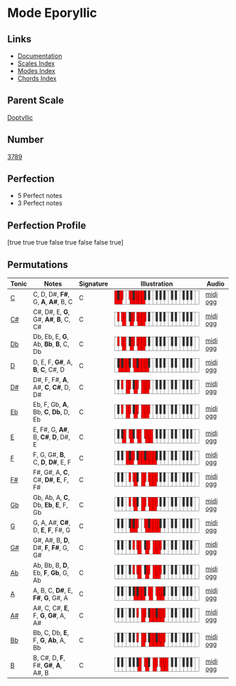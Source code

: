 # Mode Eporyllic

## Links

- [Documentation](index.md)
- [Scales Index](Scales.md)
- [Modes Index](Modes.md)
- [Chords Index](Chords.md)

## Parent Scale

[Doptyllic](ScaleDoptyllic.md)

## Number

[3789](https://ianring.com/musictheory/scales/3789)

## Perfection

- 5 Perfect notes
- 3 Perfect notes

## Perfection Profile

[true true true false true false false true]

## Permutations

| Tonic | Notes | Signature | Illustration | Audio |
|-------|-------|-----------|--------------|-------|
| [C](ModeCNaturalEporyllic.md) | C, D, D#, **F#**, G, **A**, **A#**, B, C | C | ![CNaturalEporyllic](ModeCNaturalEporyllic.png) | [midi](ModeCNaturalEporyllic.mid) [ogg](ModeCNaturalEporyllic.ogg) |
| [C#](ModeCSharpEporyllic.md) | C#, D#, E, **G**, G#, **A#**, **B**, C, C# | C | ![CSharpEporyllic](ModeCSharpEporyllic.png) | [midi](ModeCSharpEporyllic.mid) [ogg](ModeCSharpEporyllic.ogg) |
| [Db](ModeDFlatEporyllic.md) | Db, Eb, E, **G**, Ab, **Bb**, **B**, C, Db | C | ![DFlatEporyllic](ModeDFlatEporyllic.png) | [midi](ModeDFlatEporyllic.mid) [ogg](ModeDFlatEporyllic.ogg) |
| [D](ModeDNaturalEporyllic.md) | D, E, F, **G#**, A, **B**, **C**, C#, D | C | ![DNaturalEporyllic](ModeDNaturalEporyllic.png) | [midi](ModeDNaturalEporyllic.mid) [ogg](ModeDNaturalEporyllic.ogg) |
| [D#](ModeDSharpEporyllic.md) | D#, F, F#, **A**, A#, **C**, **C#**, D, D# | C | ![DSharpEporyllic](ModeDSharpEporyllic.png) | [midi](ModeDSharpEporyllic.mid) [ogg](ModeDSharpEporyllic.ogg) |
| [Eb](ModeEFlatEporyllic.md) | Eb, F, Gb, **A**, Bb, **C**, **Db**, D, Eb | C | ![EFlatEporyllic](ModeEFlatEporyllic.png) | [midi](ModeEFlatEporyllic.mid) [ogg](ModeEFlatEporyllic.ogg) |
| [E](ModeENaturalEporyllic.md) | E, F#, G, **A#**, B, **C#**, **D**, D#, E | C | ![ENaturalEporyllic](ModeENaturalEporyllic.png) | [midi](ModeENaturalEporyllic.mid) [ogg](ModeENaturalEporyllic.ogg) |
| [F](ModeFNaturalEporyllic.md) | F, G, G#, **B**, C, **D**, **D#**, E, F | C | ![FNaturalEporyllic](ModeFNaturalEporyllic.png) | [midi](ModeFNaturalEporyllic.mid) [ogg](ModeFNaturalEporyllic.ogg) |
| [F#](ModeFSharpEporyllic.md) | F#, G#, A, **C**, C#, **D#**, **E**, F, F# | C | ![FSharpEporyllic](ModeFSharpEporyllic.png) | [midi](ModeFSharpEporyllic.mid) [ogg](ModeFSharpEporyllic.ogg) |
| [Gb](ModeGFlatEporyllic.md) | Gb, Ab, A, **C**, Db, **Eb**, **E**, F, Gb | C | ![GFlatEporyllic](ModeGFlatEporyllic.png) | [midi](ModeGFlatEporyllic.mid) [ogg](ModeGFlatEporyllic.ogg) |
| [G](ModeGNaturalEporyllic.md) | G, A, A#, **C#**, D, **E**, **F**, F#, G | C | ![GNaturalEporyllic](ModeGNaturalEporyllic.png) | [midi](ModeGNaturalEporyllic.mid) [ogg](ModeGNaturalEporyllic.ogg) |
| [G#](ModeGSharpEporyllic.md) | G#, A#, B, **D**, D#, **F**, **F#**, G, G# | C | ![GSharpEporyllic](ModeGSharpEporyllic.png) | [midi](ModeGSharpEporyllic.mid) [ogg](ModeGSharpEporyllic.ogg) |
| [Ab](ModeAFlatEporyllic.md) | Ab, Bb, B, **D**, Eb, **F**, **Gb**, G, Ab | C | ![AFlatEporyllic](ModeAFlatEporyllic.png) | [midi](ModeAFlatEporyllic.mid) [ogg](ModeAFlatEporyllic.ogg) |
| [A](ModeANaturalEporyllic.md) | A, B, C, **D#**, E, **F#**, **G**, G#, A | C | ![ANaturalEporyllic](ModeANaturalEporyllic.png) | [midi](ModeANaturalEporyllic.mid) [ogg](ModeANaturalEporyllic.ogg) |
| [A#](ModeASharpEporyllic.md) | A#, C, C#, **E**, F, **G**, **G#**, A, A# | C | ![ASharpEporyllic](ModeASharpEporyllic.png) | [midi](ModeASharpEporyllic.mid) [ogg](ModeASharpEporyllic.ogg) |
| [Bb](ModeBFlatEporyllic.md) | Bb, C, Db, **E**, F, **G**, **Ab**, A, Bb | C | ![BFlatEporyllic](ModeBFlatEporyllic.png) | [midi](ModeBFlatEporyllic.mid) [ogg](ModeBFlatEporyllic.ogg) |
| [B](ModeBNaturalEporyllic.md) | B, C#, D, **F**, F#, **G#**, **A**, A#, B | C | ![BNaturalEporyllic](ModeBNaturalEporyllic.png) | [midi](ModeBNaturalEporyllic.mid) [ogg](ModeBNaturalEporyllic.ogg) |
